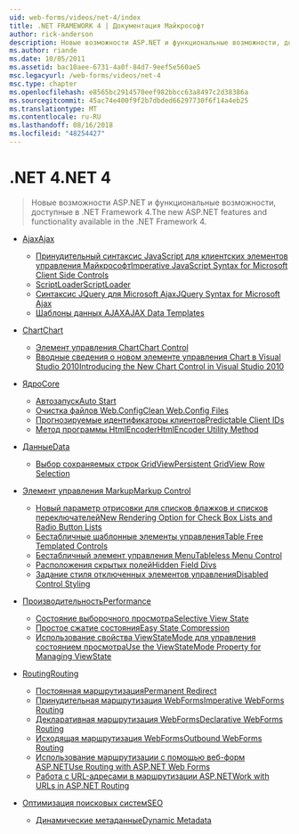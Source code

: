 ```yaml
---
uid: web-forms/videos/net-4/index
title: .NET FRAMEWORK 4 | Документация Майкрософт
author: rick-anderson
description: Новые возможности ASP.NET и функциональные возможности, доступные в .NET Framework 4.
ms.author: riande
ms.date: 10/05/2011
ms.assetid: bac10aee-6731-4a0f-84d7-9eef5e560ae5
msc.legacyurl: /web-forms/videos/net-4
msc.type: chapter
ms.openlocfilehash: e8565bc2914570eef982bbcc63a8497c2d38386a
ms.sourcegitcommit: 45ac74e400f9f2b7dbded66297730f6f14a4eb25
ms.translationtype: MT
ms.contentlocale: ru-RU
ms.lasthandoff: 08/16/2018
ms.locfileid: "48254427"
---
```

<a name="net-4"></a><span data-ttu-id="51b7c-103">.NET 4</span><span class="sxs-lookup"><span data-stu-id="51b7c-103">.NET 4</span></span>
====================
> <span data-ttu-id="51b7c-104">Новые возможности ASP.NET и функциональные возможности, доступные в .NET Framework 4.</span><span class="sxs-lookup"><span data-stu-id="51b7c-104">The new ASP.NET features and functionality available in the .NET Framework 4.</span></span>


- [<span data-ttu-id="51b7c-105">Ajax</span><span class="sxs-lookup"><span data-stu-id="51b7c-105">Ajax</span></span>](ajax/index.md)

    - [<span data-ttu-id="51b7c-106">Принудительный синтаксис JavaScript для клиентских элементов управления Майкрософт</span><span class="sxs-lookup"><span data-stu-id="51b7c-106">Imperative JavaScript Syntax for Microsoft Client Side Controls</span></span>](ajax/aspnet-4-quick-hit-imperative-javascript-syntax-for-microsoft-client-side-controls.md)
    - [<span data-ttu-id="51b7c-107">ScriptLoader</span><span class="sxs-lookup"><span data-stu-id="51b7c-107">ScriptLoader</span></span>](ajax/aspnet-4-quick-hit-the-scriptloader.md)
    - [<span data-ttu-id="51b7c-108">Синтаксис JQuery для Microsoft Ajax</span><span class="sxs-lookup"><span data-stu-id="51b7c-108">JQuery Syntax for Microsoft Ajax</span></span>](ajax/aspnet-4-quick-hit-jquery-syntax-for-microsoft-ajax.md)
    - [<span data-ttu-id="51b7c-109">Шаблоны данных AJAX</span><span class="sxs-lookup"><span data-stu-id="51b7c-109">AJAX Data Templates</span></span>](ajax/aspnet-4-quick-hit-ajax-data-templates.md)
- [<span data-ttu-id="51b7c-110">Chart</span><span class="sxs-lookup"><span data-stu-id="51b7c-110">Chart</span></span>](chart/index.md)

    - [<span data-ttu-id="51b7c-111">Элемент управления Chart</span><span class="sxs-lookup"><span data-stu-id="51b7c-111">Chart Control</span></span>](chart/aspnet-4-quick-hit-chart-control.md)
    - [<span data-ttu-id="51b7c-112">Вводные сведения о новом элементе управления Chart в Visual Studio 2010</span><span class="sxs-lookup"><span data-stu-id="51b7c-112">Introducing the New Chart Control in Visual Studio 2010</span></span>](chart/aspnet-4-how-do-i-introducing-the-new-chart-control-in-visual-studio-2010.md)
- [<span data-ttu-id="51b7c-113">Ядро</span><span class="sxs-lookup"><span data-stu-id="51b7c-113">Core</span></span>](core/index.md)

    - [<span data-ttu-id="51b7c-114">Автозапуск</span><span class="sxs-lookup"><span data-stu-id="51b7c-114">Auto Start</span></span>](core/aspnet-4-quick-hit-auto-start.md)
    - [<span data-ttu-id="51b7c-115">Очистка файлов Web.Config</span><span class="sxs-lookup"><span data-stu-id="51b7c-115">Clean Web.Config Files</span></span>](core/aspnet-4-quick-hit-clean-webconfig-files.md)
    - [<span data-ttu-id="51b7c-116">Прогнозируемые идентификаторы клиентов</span><span class="sxs-lookup"><span data-stu-id="51b7c-116">Predictable Client IDs</span></span>](core/aspnet-4-quick-hit-predictable-client-ids.md)
    - [<span data-ttu-id="51b7c-117">Метод программы HtmlEncoder</span><span class="sxs-lookup"><span data-stu-id="51b7c-117">HtmlEncoder Utility Method</span></span>](core/aspnet-4-quick-hit-the-htmlencoder-utility-method.md)
- [<span data-ttu-id="51b7c-118">Данные</span><span class="sxs-lookup"><span data-stu-id="51b7c-118">Data</span></span>](data/index.md)

    - [<span data-ttu-id="51b7c-119">Выбор сохраняемых строк GridView</span><span class="sxs-lookup"><span data-stu-id="51b7c-119">Persistent GridView Row Selection</span></span>](data/aspnet-4-quick-hit-persistent-gridview-row-selection.md)
- [<span data-ttu-id="51b7c-120">Элемент управления Markup</span><span class="sxs-lookup"><span data-stu-id="51b7c-120">Markup Control</span></span>](markup-control/index.md)

    - [<span data-ttu-id="51b7c-121">Новый параметр отрисовки для списков флажков и списков переключателей</span><span class="sxs-lookup"><span data-stu-id="51b7c-121">New Rendering Option for Check Box Lists and Radio Button Lists</span></span>](markup-control/aspnet-4-quick-hit-new-rendering-option-for-check-box-lists-and-radio-button-lists.md)
    - [<span data-ttu-id="51b7c-122">Бестабличные шаблонные элементы управления</span><span class="sxs-lookup"><span data-stu-id="51b7c-122">Table Free Templated Controls</span></span>](markup-control/aspnet-4-quick-hit-table-free-templated-controls.md)
    - [<span data-ttu-id="51b7c-123">Бестабличный элемент управления Menu</span><span class="sxs-lookup"><span data-stu-id="51b7c-123">Tableless Menu Control</span></span>](markup-control/aspnet-4-quick-hit-tableless-menu-control.md)
    - [<span data-ttu-id="51b7c-124">Расположения скрытых полей</span><span class="sxs-lookup"><span data-stu-id="51b7c-124">Hidden Field Divs</span></span>](markup-control/aspnet-4-quick-hit-hidden-field-divs.md)
    - [<span data-ttu-id="51b7c-125">Задание стиля отключенных элементов управления</span><span class="sxs-lookup"><span data-stu-id="51b7c-125">Disabled Control Styling</span></span>](markup-control/aspnet-4-quick-hit-disabled-control-styling.md)
- [<span data-ttu-id="51b7c-126">Производительность</span><span class="sxs-lookup"><span data-stu-id="51b7c-126">Performance</span></span>](performance/index.md)

    - [<span data-ttu-id="51b7c-127">Состояние выборочного просмотра</span><span class="sxs-lookup"><span data-stu-id="51b7c-127">Selective View State</span></span>](performance/aspnet-4-quick-hit-selective-view-state.md)
    - [<span data-ttu-id="51b7c-128">Простое сжатие состояния</span><span class="sxs-lookup"><span data-stu-id="51b7c-128">Easy State Compression</span></span>](performance/aspnet-4-quick-hit-easy-state-compression.md)
    - [<span data-ttu-id="51b7c-129">Использование свойства ViewStateMode для управления состоянием просмотра</span><span class="sxs-lookup"><span data-stu-id="51b7c-129">Use the ViewStateMode Property for Managing ViewState</span></span>](performance/how-do-i-use-the-viewstatemode-property-for-managing-viewstate.md)
- [<span data-ttu-id="51b7c-130">Routing</span><span class="sxs-lookup"><span data-stu-id="51b7c-130">Routing</span></span>](routing/index.md)

    - [<span data-ttu-id="51b7c-131">Постоянная маршрутизация</span><span class="sxs-lookup"><span data-stu-id="51b7c-131">Permanent Redirect</span></span>](routing/aspnet-4-quick-hit-permanent-redirect.md)
    - [<span data-ttu-id="51b7c-132">Принудительная маршрутизация WebForms</span><span class="sxs-lookup"><span data-stu-id="51b7c-132">Imperative WebForms Routing</span></span>](routing/aspnet-4-quick-hit-imperative-webforms-routing.md)
    - [<span data-ttu-id="51b7c-133">Декларативная маршрутизация WebForms</span><span class="sxs-lookup"><span data-stu-id="51b7c-133">Declarative WebForms Routing</span></span>](routing/aspnet-4-quick-hit-declarative-webforms-routing.md)
    - [<span data-ttu-id="51b7c-134">Исходящая маршрутизация WebForms</span><span class="sxs-lookup"><span data-stu-id="51b7c-134">Outbound WebForms Routing</span></span>](routing/aspnet-4-quick-hit-outbound-webforms-routing.md)
    - [<span data-ttu-id="51b7c-135">Использование маршрутизации с помощью веб-форм ASP.NET</span><span class="sxs-lookup"><span data-stu-id="51b7c-135">Use Routing with ASP.NET Web Forms</span></span>](routing/how-do-i-use-routing-with-aspnet-web-forms.md)
    - [<span data-ttu-id="51b7c-136">Работа с URL-адресами в маршрутизации ASP.NET</span><span class="sxs-lookup"><span data-stu-id="51b7c-136">Work with URLs in ASP.NET Routing</span></span>](routing/how-do-i-work-with-urls-in-aspnet-routing.md)
- [<span data-ttu-id="51b7c-137">Оптимизация поисковых систем</span><span class="sxs-lookup"><span data-stu-id="51b7c-137">SEO</span></span>](seo/index.md)

    - [<span data-ttu-id="51b7c-138">Динамические метаданные</span><span class="sxs-lookup"><span data-stu-id="51b7c-138">Dynamic Metadata</span></span>](seo/aspnet-4-quick-hit-dynamic-metadata.md)
